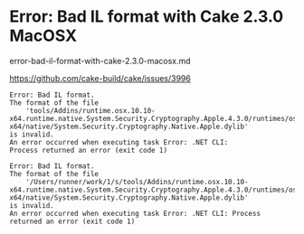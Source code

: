 # Error: Bad IL format with Cake 2.3.0 MacOSX

error-bad-il-format-with-cake-2.3.0-macosx.md

https://github.com/cake-build/cake/issues/3996

```
Error: Bad IL format. 
The format of the file 
    'tools/Addins/runtime.osx.10.10-x64.runtime.native.System.Security.Cryptography.Apple.4.3.0/runtimes/osx.10.10-x64/native/System.Security.Cryptography.Native.Apple.dylib' 
is invalid. 
An error occurred when executing task Error: .NET CLI: 
Process returned an error (exit code 1)
```


```
Error: Bad IL format. 
The format of the file 
    '/Users/runner/work/1/s/tools/Addins/runtime.osx.10.10-x64.runtime.native.System.Security.Cryptography.Apple.4.3.0/runtimes/osx.10.10-x64/native/System.Security.Cryptography.Native.Apple.dylib' 
is invalid. 
An error occurred when executing task Error: .NET CLI: Process returned an error (exit code 1)
```
